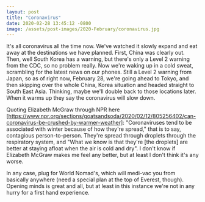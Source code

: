 ```yaml
---
layout: post
title: "Coronavirus"
date: 2020-02-28 13:45:12 -0800
image: /assets/post-images/2020-February/coronavirus.jpg
---
```

It's all coronavirus all the time now. We've watched it slowly expand and eat away at the destinations we have planned.
First, China was clearly out. Then, well South Korea has a warning, but there's only a Level 2 warning from the CDC, so no problem really.
Now we're waking up in a cold sweat, scrambling for the latest news on our phones. Still a Level 2 warning from Japan, so as of right now,
February 28, we're going ahead to Tokyo, and then skipping over the whole China, Korea situation and headed straight to South East Asia.
Thinking, maybe we'll double back to those locations later. When it warms up they say the coronavirus will slow down.

Quoting Elizabeth McGraw through NPR here [https://www.npr.org/sections/goatsandsoda/2020/02/12/805256402/can-coronavirus-be-crushed-by-warmer-weather]:
"Coronaviruses tend to be associated with winter because of how they're spread," that is to say, contagious person-to-person. They're spread through
droplets through the respiratory system, and "What we know is that they're [the droplets] are better at staying afloat when the air is cold and dry".
I don't know if Elizabeth McGraw makes me feel any better, but at least I don't think it's any worse.

In any case, plug for World Nomad's, which will medi-vac you from basically anywhere (need a special plan at the top of Everest, though).
Opening minds is great and all, but at least in this instance we're not in any hurry for a first hand experience.